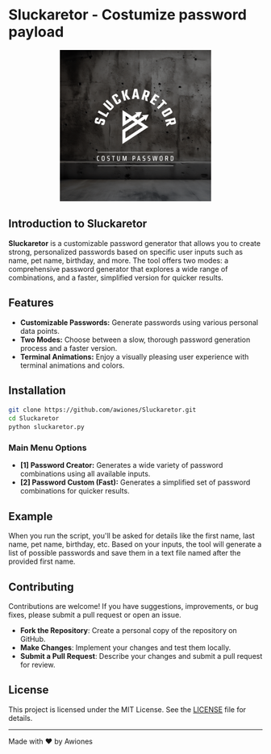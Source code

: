 # Sluckaretor - Costumize password payload

<p align="center">
<img src="./logo.png" width="300px">
</p>


## Introduction to Sluckaretor

**Sluckaretor** is a customizable password generator that allows you to create strong, personalized passwords based on specific user inputs such as name, pet name, birthday, and more. The tool offers two modes: a comprehensive password generator that explores a wide range of combinations, and a faster, simplified version for quicker results.

## Features

- **Customizable Passwords:** Generate passwords using various personal data points.
- **Two Modes:** Choose between a slow, thorough password generation process and a faster version.
- **Terminal Animations:** Enjoy a visually pleasing user experience with terminal animations and colors.

## Installation


```bash
git clone https://github.com/awiones/Sluckaretor.git
cd Sluckaretor
python sluckaretor.py
```

### Main Menu Options

- **[1] Password Creator:** Generates a wide variety of password combinations using all available inputs.
- **[2] Password Custom (Fast):** Generates a simplified set of password combinations for quicker results.

## Example

When you run the script, you'll be asked for details like the first name, last name, pet name, birthday, etc. Based on your inputs, the tool will generate a list of possible passwords and save them in a text file named after the provided first name.

## Contributing

Contributions are welcome! If you have suggestions, improvements, or bug fixes, please submit a pull request or open an issue.

- **Fork the Repository**: Create a personal copy of the repository on GitHub.
- **Make Changes**: Implement your changes and test them locally.
- **Submit a Pull Request**: Describe your changes and submit a pull request for review.

## License

This project is licensed under the MIT License. See the [LICENSE](LICENSE) file for details.

---

Made with ❤️ by Awiones

